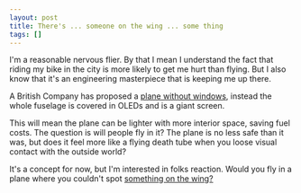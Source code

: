 ```yaml
---
layout: post
title: There's ... someone on the wing ... some thing
tags: []
---
```


I'm a reasonable nervous flier. By that I mean I understand the fact that riding my bike in the city is more likely to get me hurt than flying. But I also know that it's an engineering masterpiece that is keeping me up there.

A British Company has proposed a [plane without windows](http://www.fastcodesign.com/3037709/in-this-airplane-redesign-no-one-and-everyone-gets-a-window-seat), instead the whole fuselage is covered in OLEDs and is a giant screen.

This will mean the plane can be lighter with more interior space, saving fuel costs. The question is will people fly in it? The plane is no less safe than it was, but does it feel more like a flying death tube when you loose visual contact with the outside world?

It's a concept for now, but I'm interested in folks reaction. Would you fly in a plane where you couldn't spot [something on the wing?](https://www.youtube.com/watch?v=xVxuHqmNpbI)
